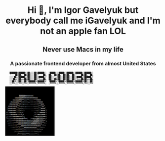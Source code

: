 <h1 align="center">Hi 👋, I'm Igor Gavelyuk but everybody call me iGavelyuk and I'm not an apple fan LOL</h1>
<h2 align="center">Never use Macs in my life</h2>
<h3 align="center">A passionate frontend developer from almost United States</h3
<table style="width:100%; border:none; border-collapse:collapse; cellspacing:0;>
  <tr style="border:none">
    <th style="border:none">
    <pre style="font-size: 6px">
    ███████╗██████╗░██╗░░░██╗██████╗░  ░█████╗░░█████╗░██████╗░██████╗░██████╗░
    ╚════██║██╔══██╗██║░░░██║╚════██╗  ██╔══██╗██╔══██╗██╔══██╗╚════██╗██╔══██╗
    ░░░░██╔╝██████╔╝██║░░░██║░█████╔╝  ██║░░╚═╝██║░░██║██║░░██║░█████╔╝██████╔╝
    ░░░██╔╝░██╔══██╗██║░░░██║░╚═══██╗  ██║░░██╗██║░░██║██║░░██║░╚═══██╗██╔══██╗
    ░░██╔╝░░██║░░██║╚██████╔╝██████╔╝  ╚█████╔╝╚█████╔╝██████╔╝██████╔╝██║░░██║
    ░░╚═╝░░░╚═╝░░╚═╝░╚═════╝░╚═════╝░  ░╚════╝░░╚════╝░╚═════╝░╚═════╝░╚═╝░░╚═╝</pre>
    </th>
    <th style="border:none">
    <img align="center" style="margin:0px; padding:0px" src="https://github.com/igavelyuk/igavelyuk/blob/main/donut.gif" alt="donut" height="160" width="160" />
    </th>
  </tr>
</table>

